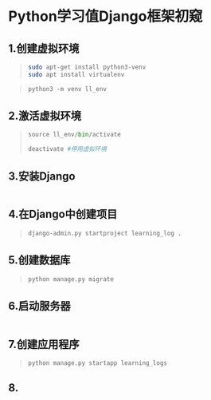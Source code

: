 # Python学习值Django框架初窥

## 1.创建虚拟环境

> ```sh
> sudo apt-get install python3-venv
> sudo apt install virtualenv
> ```

> ```Python
> python3 -m venv ll_env
> ```

## 2.激活虚拟环境

> ```Python
> source ll_env/bin/activate
> ```
>
> ```Python
> deactivate #停用虚拟环境
> ```

## 3.安装Django

> ```Python
> 
> ```

## 4.在Django中创建项目

> ```Python
> django-admin.py startproject learning_log . 
> ```

## 5.创建数据库

> ```Python
> python manage.py migrate
> ```

## 6.启动服务器

> ```Python
> 
> ```

## 7.创建应用程序

> ```Python
> python manage.py startapp learning_logs
> ```

## 8.
